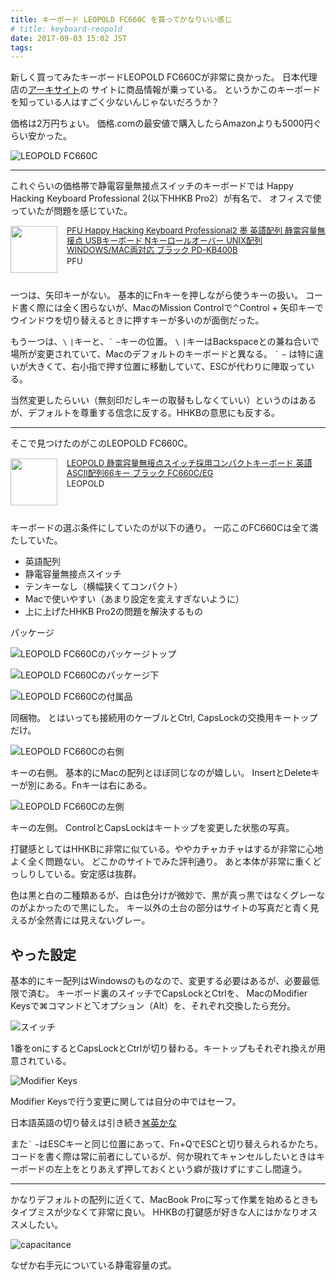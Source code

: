 ```yaml
---
title: キーボード LEOPOLD FC660C を買ってかなりいい感じ
# title: keyboard-reopold
date: 2017-09-03 15:02 JST
tags:
---
```


新しく買ってみたキーボードLEOPOLD FC660Cが非常に良かった。
日本代理店の[アーキサイト](http://www.archisite.co.jp/products/leopold_keyboard/fc660c/)の
サイトに商品情報が乗っている。
というかこのキーボードを知っている人はすごく少ないんじゃないだろうか？

価格は2万円ちょい。
価格.comの最安値で購入したらAmazonよりも5000円ぐらい安かった。

![LEOPOLD FC660C](/img/2017-09-03_overview.jpg)

---

これぐらいの価格帯で静電容量無接点スイッチのキーボードでは
Happy Hacking Keyboard Professional 2(以下HHKB Pro2）が有名で、
オフィスで使っていたが問題を感じていた。

<div class="babylink-box" style="overflow: hidden; font-size: small; zoom: 1; margin: 15px 0; text-align: left;"><div class="babylink-image" style="float: left; margin: 0px 15px 10px 0px; width: 75px; height: 75px; text-align: center;"><a href="http://www.amazon.co.jp/exec/obidos/ASIN/B000EXZ0VC/ikuwow-22/" rel="nofollow" target="_blank"><img style="border-top: medium none; border-right: medium none; border-bottom: medium none; border-left: medium none;" src="https://images-fe.ssl-images-amazon.com/images/I/31mbFhuOQvL._SL75_.jpg" width="75" height="75" /></a></div><div class="babylink-info" style="overflow: hidden; zoom: 1; line-height: 120%;"><div class="babylink-title" style="margin-bottom: 2px; line-height: 120%;"><a href="http://www.amazon.co.jp/exec/obidos/ASIN/B000EXZ0VC/ikuwow-22/" rel="nofollow" target="_blank">PFU Happy Hacking Keyboard Professional2 墨 英語配列 静電容量無接点 USBキーボード Nキーロールオーバー UNIX配列 WINDOWS/MAC両対応 ブラック PD-KB400B</a></div><div class="babylink-manufacturer" style="margin-bottom: 5px;">PFU</div></div><div class="booklink-footer" style="clear: left"></div></div>

一つは、矢印キーがない。
基本的にFnキーを押しながら使うキーの扱い。
コード書く際には全く困らないが、MacのMission Controlで⌃Control + 矢印キーで
ウインドウを切り替えるときに押すキーが多いのが面倒だった。

もう一つは、`\` `|`キーと、`` ` `` `~`キーの位置。
`\` `|`キーはBackspaceとの兼ね合いで場所が変更されていて、Macのデフォルトのキーボードと異なる。
`` ` `` `~` は特に違いが大きくて、右小指で押す位置に移動していて、ESCが代わりに陣取っている。

当然変更したらいい（無刻印だしキーの取替もしなくていい）というのはあるが、デフォルトを尊重する信念に反する。HHKBの意思にも反する。

---

そこで見つけたのがこのLEOPOLD FC660C。

<div class="babylink-box" style="overflow: hidden; font-size: small; zoom: 1; margin: 15px 0; text-align: left;"><div class="babylink-image" style="float: left; margin: 0px 15px 10px 0px; width: 75px; height: 75px; text-align: center;"><a href="http://www.amazon.co.jp/exec/obidos/ASIN/B00PINUFDQ/ikuwow-22/" rel="nofollow" target="_blank"><img style="border-top: medium none; border-right: medium none; border-bottom: medium none; border-left: medium none;" src="https://images-fe.ssl-images-amazon.com/images/I/41g6bCKZ%2B4L._SL75_.jpg" width="75" height="75" /></a></div><div class="babylink-info" style="overflow: hidden; zoom: 1; line-height: 120%;"><div class="babylink-title" style="margin-bottom: 2px; line-height: 120%;"><a href="http://www.amazon.co.jp/exec/obidos/ASIN/B00PINUFDQ/ikuwow-22/" rel="nofollow" target="_blank">LEOPOLD 静電容量無接点スイッチ採用コンパクトキーボード 英語ASCII配列66キー ブラック FC660C/EG</a></div><div class="babylink-manufacturer" style="margin-bottom: 5px;">LEOPOLD</div></div><div class="booklink-footer" style="clear: left"></div></div>


キーボードの選ぶ条件にしていたのが以下の通り。
一応このFC660Cは全て満たしていた。

* 英語配列
* 静電容量無接点スイッチ
* テンキーなし（横幅狭くてコンパクト）
* Macで使いやすい（あまり設定を変えすぎないように）
* 上に上げたHHKB Pro2の問題を解決するもの


パッケージ

![LEOPOLD FC660Cのパッケージトップ](/img/2017-09-03_package-top.jpg)

![LEOPOLD FC660Cのパッケージ下](/img/2017-09-03_package-bottom.jpg)

![LEOPOLD FC660Cの付属品](/img/2017-09-03_accessories.jpg)

同梱物。
とはいっても接続用のケーブルとCtrl, CapsLockの交換用キートップだけ。

![LEOPOLD FC660Cの右側](/img/2017-09-03_rightside.jpg)

キーの右側。
基本的にMacの配列とほぼ同じなのが嬉しい。
InsertとDeleteキーが別にある。Fnキーは右にある。

![LEOPOLD FC660Cの左側](/img/2017-09-03_leftside.jpg)

キーの左側。
ControlとCapsLockはキートップを変更した状態の写真。

打鍵感としてはHHKBに非常に似ている。ややカチャカチャはするが非常に心地よく全く問題ない。
どこかのサイトでみた評判通り。
あと本体が非常に重くどっしりしている。安定感は抜群。

色は黒と白の二種類あるが、白は色分けが微妙で、黒が真っ黒ではなくグレーなのがよかったので黒にした。
キー以外の土台の部分はサイトの写真だと青く見えるが全然青には見えないグレー。

## やった設定

基本的にキー配列はWindowsのものなので、変更する必要はあるが、必要最低限で済む。
キーボード裏のスイッチでCapsLockとCtrlを、
MacのModifier Keysで⌘コマンドと⌥オプション（Alt）を、それぞれ交換したら充分。

![スイッチ](/img/2017-09-03_switches.jpg)

1番をonにするとCapsLockとCtrlが切り替わる。キートップもそれぞれ換えが用意されている。

![Modifier Keys](/img/2017-09-03_modifier-keys.png)

Modifier Keysで行う変更に関しては自分の中ではセーフ。

日本語英語の切り替えは引き続き[⌘英かな](https://ei-kana.appspot.com)

また`` ` `` `~`はESCキーと同じ位置にあって、Fn+QでESCと切り替えられるかたち。
コードを書く際は常に前者にしているが、何か現れてキャンセルしたいときはキーボードの左上をとりあえず押しておくという癖が抜けずにすこし間違う。


---

かなりデフォルトの配列に近くて、MacBook Proに写って作業を始めるときもタイプミスが少なくて非常に良い。
HHKBの打鍵感が好きな人にはかなりオススメしたい。

![capacitance](/img/2017-09-03_capacitance.jpg)

なぜか右手元についている静電容量の式。

